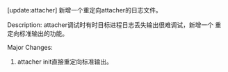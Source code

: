 [update:attacher] 新增一个重定向attacher的日志文件。

Description:
attacher调试时有时目标进程日志丢失输出很难调试，新增一个
重定向标准输出的功能。

Major Changes:
1. attacher init直接重定向标准输出。